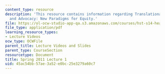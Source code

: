```yaml
---
content_type: resource
description: 'This resource contains information regarding Translational Research
  and Advocacy: New Paradigms for Equity.'
file: https://ol-ocw-studio-app-qa.s3.amazonaws.com/courses/hst-s14-health-information-systems-to-improve-quality-of-care-in-resource-poor-settings-spring-2012/45ac54bb57ae3a52e0bc25e3279a60c7_MITHST_S14S12_lec01_1101.pdf
file_type: application/pdf
learning_resource_types:
- Lecture Videos
ocw_type: OCWFile
parent_title: Lecture Videos and Slides
parent_type: CourseSection
resourcetype: Document
title: Spring 2011 Lecture 1
uid: 45ac54bb-57ae-3a52-e0bc-25e3279a60c7
---
```

